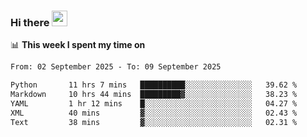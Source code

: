 ### Hi there <a href="https://www.gautamkrishnar.com/"><img src="https://media.giphy.com/media/hvRJCLFzcasrR4ia7z/giphy.gif" width="25px"></a>

📊 **This week I spent my time on**

<!--START_SECTION:waka-->

```txt
From: 02 September 2025 - To: 09 September 2025

Python       11 hrs 7 mins   ██████████░░░░░░░░░░░░░░░   39.62 %
Markdown     10 hrs 44 mins  █████████▓░░░░░░░░░░░░░░░   38.23 %
YAML         1 hr 12 mins    █░░░░░░░░░░░░░░░░░░░░░░░░   04.27 %
XML          40 mins         ▓░░░░░░░░░░░░░░░░░░░░░░░░   02.43 %
Text         38 mins         ▓░░░░░░░░░░░░░░░░░░░░░░░░   02.31 %
```

<!--END_SECTION:waka-->
